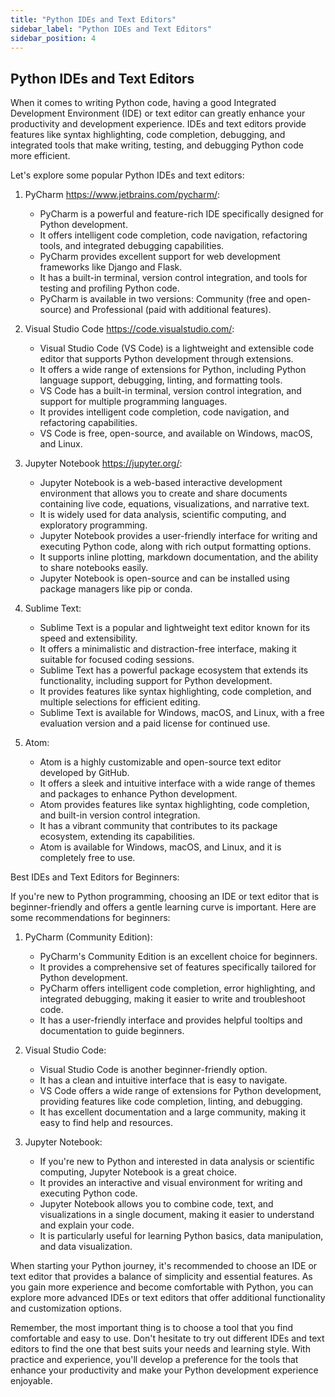 ```yaml
---
title: "Python IDEs and Text Editors"
sidebar_label: "Python IDEs and Text Editors"
sidebar_position: 4
---
```



Python IDEs and Text Editors
------------------------------

When it comes to writing Python code, having a good Integrated Development Environment (IDE) or text editor can greatly enhance your productivity and development experience. IDEs and text editors provide features like syntax highlighting, code completion, debugging, and integrated tools that make writing, testing, and debugging Python code more efficient.

Let's explore some popular Python IDEs and text editors:

1. PyCharm https://www.jetbrains.com/pycharm/:
   - PyCharm is a powerful and feature-rich IDE specifically designed for Python development.
   - It offers intelligent code completion, code navigation, refactoring tools, and integrated debugging capabilities.
   - PyCharm provides excellent support for web development frameworks like Django and Flask.
   - It has a built-in terminal, version control integration, and tools for testing and profiling Python code.
   - PyCharm is available in two versions: Community (free and open-source) and Professional (paid with additional features).

2. Visual Studio Code https://code.visualstudio.com/:
   - Visual Studio Code (VS Code) is a lightweight and extensible code editor that supports Python development through extensions.
   - It offers a wide range of extensions for Python, including Python language support, debugging, linting, and formatting tools.
   - VS Code has a built-in terminal, version control integration, and support for multiple programming languages.
   - It provides intelligent code completion, code navigation, and refactoring capabilities.
   - VS Code is free, open-source, and available on Windows, macOS, and Linux.

3. Jupyter Notebook https://jupyter.org/:
   - Jupyter Notebook is a web-based interactive development environment that allows you to create and share documents containing live code, equations, visualizations, and narrative text.
   - It is widely used for data analysis, scientific computing, and exploratory programming.
   - Jupyter Notebook provides a user-friendly interface for writing and executing Python code, along with rich output formatting options.
   - It supports inline plotting, markdown documentation, and the ability to share notebooks easily.
   - Jupyter Notebook is open-source and can be installed using package managers like pip or conda.

4. Sublime Text:
   - Sublime Text is a popular and lightweight text editor known for its speed and extensibility.
   - It offers a minimalistic and distraction-free interface, making it suitable for focused coding sessions.
   - Sublime Text has a powerful package ecosystem that extends its functionality, including support for Python development.
   - It provides features like syntax highlighting, code completion, and multiple selections for efficient editing.
   - Sublime Text is available for Windows, macOS, and Linux, with a free evaluation version and a paid license for continued use.

5. Atom:
   - Atom is a highly customizable and open-source text editor developed by GitHub.
   - It offers a sleek and intuitive interface with a wide range of themes and packages to enhance Python development.
   - Atom provides features like syntax highlighting, code completion, and built-in version control integration.
   - It has a vibrant community that contributes to its package ecosystem, extending its capabilities.
   - Atom is available for Windows, macOS, and Linux, and it is completely free to use.

Best IDEs and Text Editors for Beginners:

If you're new to Python programming, choosing an IDE or text editor that is beginner-friendly and offers a gentle learning curve is important. Here are some recommendations for beginners:

1. PyCharm (Community Edition):
   - PyCharm's Community Edition is an excellent choice for beginners.
   - It provides a comprehensive set of features specifically tailored for Python development.
   - PyCharm offers intelligent code completion, error highlighting, and integrated debugging, making it easier to write and troubleshoot code.
   - It has a user-friendly interface and provides helpful tooltips and documentation to guide beginners.

2. Visual Studio Code:
   - Visual Studio Code is another beginner-friendly option.
   - It has a clean and intuitive interface that is easy to navigate.
   - VS Code offers a wide range of extensions for Python development, providing features like code completion, linting, and debugging.
   - It has excellent documentation and a large community, making it easy to find help and resources.

3. Jupyter Notebook:
   - If you're new to Python and interested in data analysis or scientific computing, Jupyter Notebook is a great choice.
   - It provides an interactive and visual environment for writing and executing Python code.
   - Jupyter Notebook allows you to combine code, text, and visualizations in a single document, making it easier to understand and explain your code.
   - It is particularly useful for learning Python basics, data manipulation, and data visualization.

When starting your Python journey, it's recommended to choose an IDE or text editor that provides a balance of simplicity and essential features. As you gain more experience and become comfortable with Python, you can explore more advanced IDEs or text editors that offer additional functionality and customization options.

Remember, the most important thing is to choose a tool that you find comfortable and easy to use. Don't hesitate to try out different IDEs and text editors to find the one that best suits your needs and learning style. With practice and experience, you'll develop a preference for the tools that enhance your productivity and make your Python development experience enjoyable.